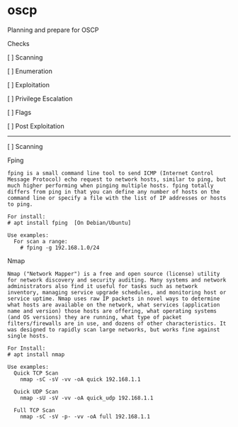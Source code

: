 # oscp
Planning and prepare for OSCP

Checks

[ ] Scanning

[ ] Enumeration

[ ] Exploitation

[ ] Privilege Escalation

[ ] Flags

[ ] Post Exploitation


------------------------------------------------------------------------------------------------------------------------

[ ] Scanning

  Fping
  
    fping is a small command line tool to send ICMP (Internet Control Message Protocol) echo request to network hosts, similar to ping, but much higher performing when pinging multiple hosts. fping totally differs from ping in that you can define any number of hosts on the command line or specify a file with the list of IP addresses or hosts to ping.
    
    For install:
    # apt install fping  [On Debian/Ubuntu]
    
    Use examples:
      For scan a range:
        # fping -g 192.168.1.0/24
        
  Nmap
  
    Nmap ("Network Mapper") is a free and open source (license) utility for network discovery and security auditing. Many systems and network administrators also find it useful for tasks such as network inventory, managing service upgrade schedules, and monitoring host or service uptime. Nmap uses raw IP packets in novel ways to determine what hosts are available on the network, what services (application name and version) those hosts are offering, what operating systems (and OS versions) they are running, what type of packet filters/firewalls are in use, and dozens of other characteristics. It was designed to rapidly scan large networks, but works fine against single hosts.
      
    For Install:
    # apt install nmap
    
    Use examples:
      Quick TCP Scan
        nmap -sC -sV -vv -oA quick 192.168.1.1

      Quick UDP Scan
        nmap -sU -sV -vv -oA quick_udp 192.168.1.1

      Full TCP Scan
        nmap -sC -sV -p- -vv -oA full 192.168.1.1
        
       
